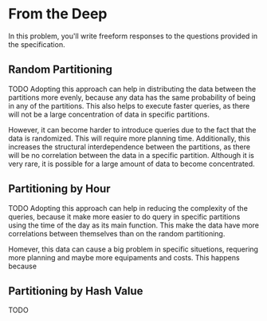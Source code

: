 # From the Deep

In this problem, you'll write freeform responses to the questions provided in the specification.

## Random Partitioning

TODO Adopting this approach can help in distributing the data between the partitions more evenly, because any data has the same probability of being in any of the partitions. This also helps to execute faster queries, as there will not be a large concentration of data in specific partitions.

However, it can become harder to introduce queries due to the fact that the data is randomized. This will require more planning time. Additionally, this increases the structural interdependence between the partitions, as there will be no correlation between the data in a specific partition. Although it is very rare, it is possible for a large amount of data to become concentrated.

## Partitioning by Hour

TODO Adopting this approach can help in reducing the complexity of the queries, because it make more easier to do query in specific partitions using the time of the day as its main function. This make the data have more correlations between themselves than on the random partitioning.

Homever, this data can cause a big problem in specific situetions, requering more planning and maybe more equipaments and costs. This happens because 

## Partitioning by Hash Value

TODO
